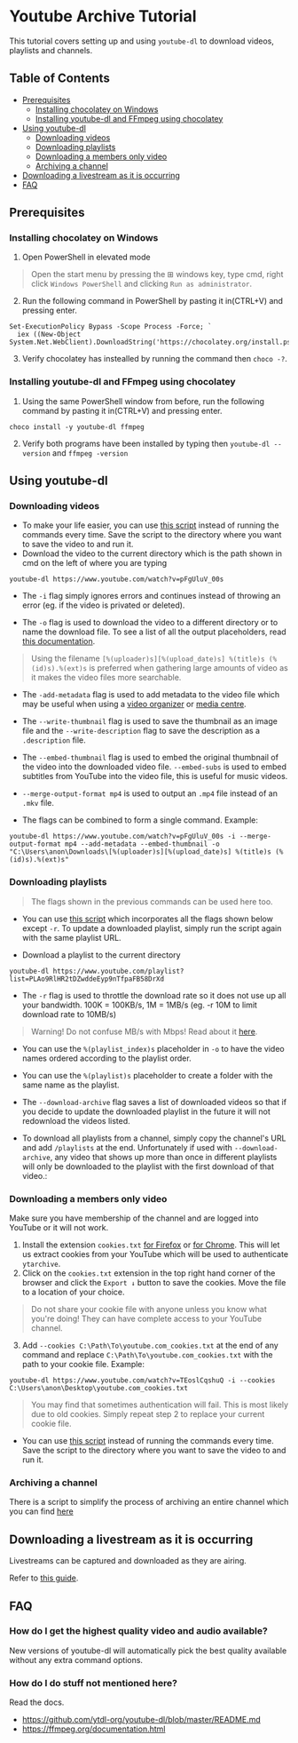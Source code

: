 # Youtube Archive Tutorial
This tutorial covers setting up and using `youtube-dl` to download videos, playlists and channels.

## Table of Contents
- [Prerequisites](#prerequisites)
  - [Installing chocolatey on Windows](#installing-chocolatey-on-windows)
  - [Installing youtube-dl and FFmpeg using chocolatey](#installing-youtube-dl-and-ffmpeg-using-chocolatey)
- [Using youtube-dl](#using-youtube-dl)
  - [Downloading videos](#downloading-videos)
  - [Downloading playlists](#downloading-playlists)
  - [Downloading a members only video](#downloading-a-members-only-video)
  - [Archiving a channel](#archiving-a-channel)
- [Downloading a livestream as it is occurring](#downloading-a-livestream-as-it-is-occurring)
- [FAQ](#faq)

## Prerequisites
### Installing chocolatey on Windows
1. Open PowerShell in elevated mode
> Open the start menu by pressing the ⊞ windows key, type cmd, right click `Windows PowerShell` and clicking `Run as administrator`.
2. Run the following command in PowerShell by pasting it in(CTRL+V) and pressing enter.
```
Set-ExecutionPolicy Bypass -Scope Process -Force; `
  iex ((New-Object System.Net.WebClient).DownloadString('https://chocolatey.org/install.ps1'))
```
3. Verify chocolatey has instealled by running the command then `choco -?`.

### Installing youtube-dl and FFmpeg using chocolatey
1. Using the same PowerShell window from before, run the following command by pasting it in(CTRL+V) and pressing enter.
```
choco install -y youtube-dl ffmpeg
```
2. Verify both programs have been installed by typing then `youtube-dl --version` and `ffmpeg -version`

## Using youtube-dl
### Downloading videos
* To make your life easier, you can use [this script](scripts/dlsinglevid.ps1) instead of running the commands every time. Save the script to the directory where you want to save the video to and run it.
* Download the video to the current directory which is the path shown in cmd on the left of where you are typing
```
youtube-dl https://www.youtube.com/watch?v=pFgUluV_00s
```

* The `-i` flag simply ignores errors and continues instead of throwing an error (eg. if the video is privated or deleted).

* The `-o` flag is used to download the video to a different directory or to name the download file. To see a list of all the output placeholders, read [this documentation](https://github.com/ytdl-org/youtube-dl#output-template).
> Using the filename `[%(uploader)s][%(upload_date)s] %(title)s (%(id)s).%(ext)s` is preferred when gathering large amounts of video as it makes the video files more searchable.

* The `-add-metadata` flag is used to add metadata to the video file which may be useful when using a [video organizer](https://www.filebot.net/) or [media centre](https://www.plex.tv/).

* The `--write-thumbnail` flag is used to save the thumbnail as an image file and the `--write-description` flag to save the description as a `.description` file.

* The `--embed-thumbnail` flag is used to embed the original thumbnail of the video into the downloaded video file. `--embed-subs` is used to embed subtitles from YouTube into the video file, this is useful for music videos.

* `--merge-output-format mp4` is used to output an `.mp4` file instead of an `.mkv` file.

* The flags can be combined to form a single command. Example:
```
youtube-dl https://www.youtube.com/watch?v=pFgUluV_00s -i --merge-output-format mp4 --add-metadata --embed-thumbnail -o "C:\Users\anon\Downloads\[%(uploader)s][%(upload_date)s] %(title)s (%(id)s).%(ext)s"
```

### Downloading playlists
> The flags shown in the previous commands can be used here too.
* You can use [this script](scripts/dlsingleplaylist.ps1) which incorporates all the flags shown below except `-r`. To update a downloaded playlist, simply run the script again with the same playlist URL.

* Download a playlist to the current directory
```
youtube-dl https://www.youtube.com/playlist?list=PLAo9RlHR2tDZwddeEyp9nTfpaFB58DrXd
```

* The `-r` flag is used to throttle the download rate so it does not use up all your bandwidth. 100K = 100KB/s, 1M = 1MB/s (eg. -r 10M to limit download rate to 10MB/s)
>Warning! Do not confuse MB/s with Mbps! Read about it [here](https://www.backblaze.com/blog/megabits-vs-megabytes).

* You can use the `%(playlist_index)s` placeholder in `-o` to have the video names ordered according to the playlist order.

* You can use the `%(playlist)s` placeholder to create a folder with the same name as the playlist.

* The `--download-archive` flag saves a list of downloaded videos so that if you decide to update the downloaded playlist in the future it will not redownload the videos listed.

* To download all playlists from a channel, simply copy the channel's URL and add `/playlists` at the end. Unfortunately if used with `--download-archive`, any video that shows up more than once in different playlists will only be downloaded to the playlist with the first download of that video.:


### Downloading a members only video
Make sure you have membership of the channel and are logged into YouTube or it will not work.
1. Install the extension `cookies.txt` [for Firefox](https://addons.mozilla.org/en-US/firefox/addon/cookies-txt/) or [for Chrome](https://chrome.google.com/webstore/detail/get-cookiestxt/bgaddhkoddajcdgocldbbfleckgcbcid). This will let us extract cookies from your YouTube which will be used to authenticate `ytarchive`.
2. Click on the `cookies.txt` extension in the top right hand corner of the browser and click the `Export ↓` button to save the cookies. Move the file to a location of your choice.
> Do not share your cookie file with anyone unless you know what you're doing! They can have complete access to your YouTube channel.
3. Add `--cookies C:\Path\To\youtube.com_cookies.txt` at the end of any command and replace `C:\Path\To\youtube.com_cookies.txt` with the path to your cookie file. Example:
```
youtube-dl https://www.youtube.com/watch?v=TEoslCqshuQ -i --cookies C:\Users\anon\Desktop\youtube.com_cookies.txt
```
>You may find that sometimes authentication will fail. This is most likely due to old cookies. Simply repeat step 2 to replace your current cookie file.
* You can use [this script](scripts/dlsinglevid.ps1) instead of running the commands every time. Save the script to the directory where you want to save the video to and run it.

### Archiving a channel
There is a script to simplify the process of archiving an entire channel which you can find [here](scripts/dlentirechannel.ps1)

## Downloading a livestream as it is occurring
Livestreams can be captured and downloaded as they are airing.

Refer to [this guide](archiving_livestreams.md).

## FAQ
### How do I get the highest quality video and audio available?
New versions of youtube-dl will automatically pick the best quality available without any extra command options.

### How do I do stuff not mentioned here?
Read the docs.
* https://github.com/ytdl-org/youtube-dl/blob/master/README.md
* https://ffmpeg.org/documentation.html
